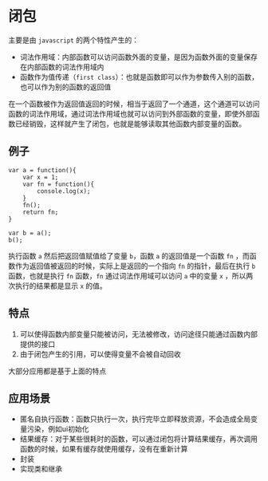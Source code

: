# 闭包
主要是由 `javascript` 的两个特性产生的：
- 词法作用域：内部函数可以访问函数外面的变量，是因为函数外面的变量保存在内部函数的词法作用域内
- 函数作为值传递（`first class`）：也就是函数即可以作为参数传入别的函数，也可以作为别的函数的返回值

在一个函数被作为返回值返回的时候，相当于返回了一个通道，这个通道可以访问函数的词法作用域，通过词法作用域也就可以访问到外部函数的变量，即使外部函数已经销毁，这样就产生了闭包，也就是能够读取其他函数内部变量的函数。

## 例子
```
var a = function(){
    var x = 1;
    var fn = function(){
        console.log(x);
    }
    fn();
    return fn;
}

var b = a();
b();
```

执行函数 `a` 然后把返回值赋值给了变量 `b`，函数 `a` 的返回值是一个函数 `fn` ，而函数作为返回值被返回的时候，实际上是返回的一个指向 `fn` 的指针，最后在执行 `b` 函数，也就是执行 `fn`  函数，`fn` 通过词法作用域可以访问 `a` 中的变量 `x` ，所以两次执行的结果都是显示 `x` 的值。

## 特点

1. 可以使得函数内部变量只能被访问，无法被修改，访问途径只能通过函数内部提供的接口
2. 由于闭包产生的引用，可以使得变量不会被自动回收

大部分应用都是基于上面的特点

## 应用场景

- 匿名自执行函数：函数只执行一次，执行完毕立即释放资源，不会造成全局变量污染，例如ui初始化
- 结果缓存：对于某些很耗时的函数，可以通过闭包将计算结果缓存，再次调用函数的时候，如果有缓存就使用缓存，没有在重新计算
- 封装
- 实现类和继承

